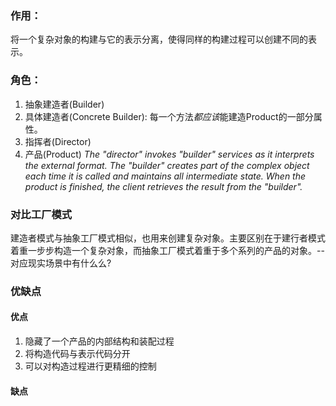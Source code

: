 ### 作用：
将一个复杂对象的构建与它的表示分离，使得同样的构建过程可以创建不同的表示。

### 角色：
1. 抽象建造者(Builder)
2. 具体建造者(Concrete Builder): 每一个方法*都应该*能建造Product的一部分属性。
3. 指挥者(Director)
4. 产品(Product)
*The "director" invokes "builder" services as it interprets the external format. The "builder" creates part of the complex object each time it is called and maintains all intermediate state. When the product is finished, the client retrieves the result from the "builder".*

### 对比工厂模式
建造者模式与抽象工厂模式相似，也用来创建复杂对象。主要区别在于建行者模式着重一步步构造一个复杂对象，而抽象工厂模式着重于多个系列的产品的对象。--对应现实场景中有什么么?



### 优缺点
#### 优点
1. 隐藏了一个产品的内部结构和装配过程
2. 将构造代码与表示代码分开 
3. 可以对构造过程进行更精细的控制

#### 缺点
